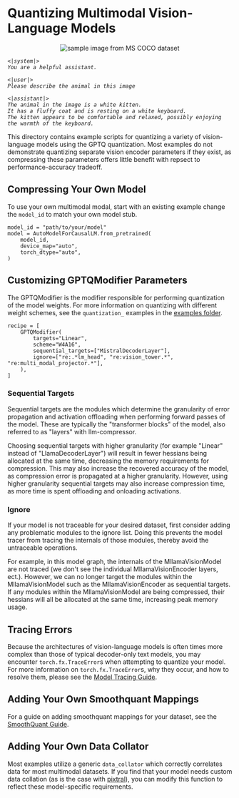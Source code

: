 # Quantizing Multimodal Vision-Language Models #

<p align="center" style="text-align: center;">
    <img src=http://images.cocodataset.org/train2017/000000231895.jpg alt="sample image from MS COCO dataset"/>
</p>
<em>

``` 
<|system|>
You are a helpful assistant.

<|user|>
Please describe the animal in this image

<|assistant|>
The animal in the image is a white kitten.
It has a fluffy coat and is resting on a white keyboard.
The kitten appears to be comfortable and relaxed, possibly enjoying the warmth of the keyboard.
```
</em>

This directory contains example scripts for quantizing a variety of vision-language models using the GPTQ quantization. Most examples do not demonstrate quantizing separate vision encoder parameters if they exist, as compressing these parameters offers little benefit with repsect to performance-accuracy tradeoff.

## Compressing Your Own Model ##
To use your own multimodal modal, start with an existing example change the `model_id` to match your own model stub.
```python3
model_id = "path/to/your/model"
model = AutoModelForCausalLM.from_pretrained(
    model_id,
    device_map="auto",
    torch_dtype="auto",
)
```

## Customizing GPTQModifier Parameters ##
The GPTQModifier is the modifier responsible for performing quantization of the model weights. For more information on quantizing with different weight schemes, see the `quantization_` examples in the [examples folder](/examples/).

```python3
recipe = [
    GPTQModifier(
        targets="Linear",
        scheme="W4A16",
        sequential_targets=["MistralDecoderLayer"],
        ignore=["re:.*lm_head", "re:vision_tower.*", "re:multi_modal_projector.*"],
    ),
]
```

### Sequential Targets ###
Sequential targets are the modules which determine the granularity of error propagation and activation offloading when performing forward passes of the model. These are typically the "transformer blocks" of the model, also referred to as "layers" with llm-compressor.

Choosing sequential targets with higher granularity (for example "Linear" instead of "LlamaDecoderLayer") will result in fewer hessians being allocated at the same time, decreasing the memory requirements for compression. This may also increase the recovered accuracy of the model, as compression error is propagated at a higher granularity. However, using higher granularity sequential targets may also increase compression time, as more time is spent offloading and onloading activations.

### Ignore ###
If your model is not traceable for your desired dataset, first consider adding any problematic modules to the ignore list. Doing this prevents the model tracer from tracing the internals of those modules, thereby avoid the untraceable operations.

For example, in this model graph, the internals of the MllamaVisionModel are not traced (we don't see the individual MllamaVisionEncoder layers, ect.). However, we can no longer target the modules within the MllamaVisionModel such as the MllamaVisionEncoder as sequential targets. If any modules within the MllamaVisionModel are being compressed, their hessians will all be allocated at the same time, increasing peak memory usage.

## Tracing Errors ##
Because the architectures of vision-language models is often times more complex than those of typical decoder-only text models, you may encounter `torch.fx.TraceError`s when attempting to quantize your model. For more information on `torch.fx.TraceError`s, why they occur, and how to resolve them, please see the [Model Tracing Guide](/src/llmcompressor/transformers/tracing/README.md).

## Adding Your Own Smoothquant Mappings ##
For a guide on adding smoothquant mappings for your dataset, see the [SmoothQuant Guide](/src/llmcompressor/modifiers/smoothquant/README.md).

## Adding Your Own Data Collator ##
Most examples utilize a generic `data_collator` which correctly correlates data for most multimodal datasets. If you find that your model needs custom data collation (as is the case with [pixtral](/examples/multimodal_vision/pixtral_example.py)), you can modify this function to reflect these model-specific requirements.